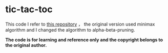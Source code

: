 # tic-tac-toc
This code I refer to [this repository][1] ， the original version used minimax algorithm and  I changed the algorithm to alpha-beta-pruning. 

**The code is for learning and reference only and the copyright belongs to the original author.**

[1]: https://github.com/Cledersonbc/tic-tac-toe-minimax/tree/master/py_version

